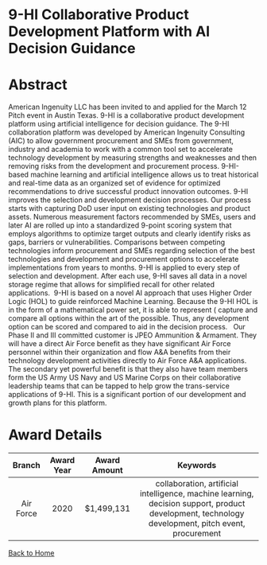 
9-HI Collaborative Product Development Platform with AI Decision Guidance
=========================================================================

# Abstract


American Ingenuity LLC has been invited to and applied for the March 12 Pitch event in Austin Texas. 9-HI is a collaborative product development platform using artificial intelligence for decision guidance. The 9-HI collaboration platform was developed by American Ingenuity Consulting (AIC) to allow government procurement and SMEs from government, industry and academia to work with a common tool set to accelerate technology development by measuring strengths and weaknesses and then removing risks from the development and procurement process. 9-HI-based machine learning and artificial intelligence allows us to treat historical and real-time data as an organized set of evidence for optimized recommendations to drive successful product innovation outcomes. 9-HI improves the selection and development decision processes. Our process starts with capturing DoD user input on existing technologies and product assets. Numerous measurement factors recommended by SMEs, users and later AI are rolled up into a standardized 9-point scoring system that employs algorithms to optimize target outputs and clearly identify risks as gaps, barriers or vulnerabilities. Comparisons between competing technologies inform procurement and SMEs regarding selection of the best technologies and development and procurement options to accelerate implementations from years to months. 9-HI is applied to every step of selection and development. After each use, 9-HI saves all data in a novel storage regime that allows for simplified recall for other related applications.  9-HI is based on a novel AI approach that uses Higher Order Logic (HOL) to guide reinforced Machine Learning. Because the 9-HI HOL is in the form of a mathematical power set, it is able to represent ( capture and compare all options within the art of the possible. Thus, any development option can be scored and compared to aid in the decision process.   Our Phase II and III committed customer is JPEO Ammunition & Armament. They will have a direct Air Force benefit as they have significant Air Force personnel within their organization and flow A&A benefits from their technology development activities directly to Air Force A&A applications. The secondary yet powerful benefit is that they also have team members form the US Army US Navy and US Marine Corps on their collaborative leadership teams that can be tapped to help grow the trans-service applications of 9-HI. This is a significant portion of our development and growth plans for this platform.  

# Award Details

|Branch|Award Year|Award Amount|Keywords|
| :---: | :---: | :---: | :---: |
|Air Force|2020|$1,499,131|collaboration, artificial intelligence, machine learning, decision support, product development, technology development, pitch event, procurement|
  
  


[Back to Home](https://github.com/chrischow/dod_sbir_awards/Reports/DJ/#1685)